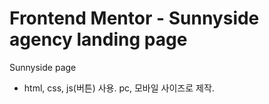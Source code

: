 # Frontend Mentor - Sunnyside agency landing page

Sunnyside page

- html, css, js(버튼) 사용.
  pc, 모바일 사이즈로 제작.

